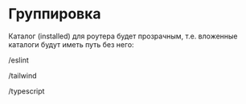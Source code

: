 # Группировка
Каталог (installed) для роутера будет прозрачным, т.е. вложенные каталоги будут
иметь путь без него:

/eslint

/tailwind

/typescript